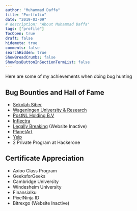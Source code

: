 ```yaml
---
author: "Muhammad Daffa"
title: "Portfolio"
date: "2019-03-09"
# description: "About Muhammad Daffa"
tags: ["profile"]
TocOpen: true
draft: false
hidemeta: true
comments: false
searchHidden: true
ShowBreadCrumbs: false
ShowRssButtonInSectionTermList: false
---
```


Here are some of my achievements when doing bug hunting

## Bug Bounties and Hall of Fame

- [Sekolah Siber](https://sekolahsiber.com/hall-of-fame/)
- [Wageningen University & Research](https://www.wur.nl/en/about-wur/privacy-and-information-security/hall-of-fame-responsible-disclosure.htm)
- [PostNL Holding B.V](https://www.postnl.nl/en/responsible-disclosure)
- [Inflectra](https://www.inflectra.com/company/responsible-disclosure.aspx)
- [Legally Breaking](https://legallybreaking.com/index.php?p=/hall-fame) (Website Inactive)
- [PlanetArt](https://hackerone.com/planetart/thanks)
- [Yelp](https://hackerone.com/yelp/thanks)
- 2 Private Program at Hackerone

## Certificate Appreciation

- Axioo Class Program
- GeeksforGeeks
- Cambridge University
- Windesheim University
- Finansialku
- PixelNinja ID
- Bitrexgo (Website Inactive)
